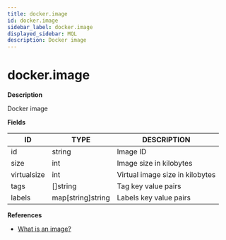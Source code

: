 ```yaml
---
title: docker.image
id: docker.image
sidebar_label: docker.image
displayed_sidebar: MQL
description: Docker image
---
```


# docker.image

**Description**

Docker image

**Fields**

| ID          | TYPE              | DESCRIPTION                     |
| ----------- | ----------------- | ------------------------------- |
| id          | string            | Image ID                        |
| size        | int               | Image size in kilobytes         |
| virtualsize | int               | Virtual image size in kilobytes |
| tags        | &#91;&#93;string  | Tag key value pairs             |
| labels      | map[string]string | Labels key value pairs          |

**References**

- [What is an image?](https://docs.docker.com/guides/docker-concepts/the-basics/what-is-an-image/)
